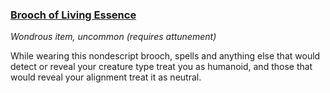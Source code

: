 ### [Brooch of Living Essence](https://www.dndbeyond.com/magic-items/brooch-of-living-essence)

_Wondrous item, uncommon (requires attunement)_

While wearing this nondescript brooch, spells and anything else that would detect or reveal your creature type treat you as humanoid, and those that would reveal your alignment treat it as neutral.